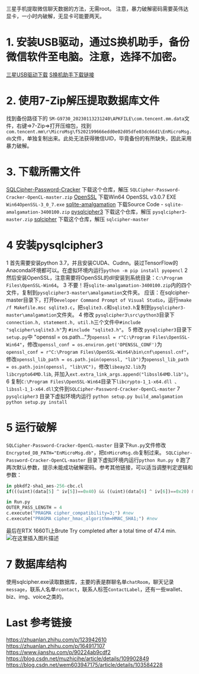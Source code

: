 ﻿ 三星手机提取微信聊天数据的方法，无需root。
注意，暴力破解密码需要英伟达显卡，一小时内破解，无显卡可能要两天。

# 1. 安装USB驱动，通过S换机助手，备份微信软件至电脑。注意，选择不加密。
[三星USB驱动下载](https://developer.samsung.com/android-usb-driver) 
[S换机助手下载链接](https://www.samsung.com/cn/apps/smart-switch/)
# 2. 使用7-Zip解压提取数据库文件
找到备份路径下的 ``SM-G9730_20230113231240\APKFILE\com.tencent.mm.data``文件，右键=>7-Zip=>打开压缩包，找到``com.tencent.mm\r\MicroMsg\f5202199666edd0e02d05dfe03dc66d1\EnMicroMsg.db``文件，单独复制出来。此处无法获得微信UID，毕竟备份的有所缺失，因此采用暴力破解。
# 3. 下载所需文件
[SQLCipher-Password-Cracker](https://github.com/whiteblackitty/SQLCipher-Password-Cracker-OpenCL) 下载这个仓库，解压 `SQLCipher-Password-Cracker-OpenCL-master.zip`
[OpenSSL](http://slproweb.com/products/Win32OpenSSL.html) 下载Win64 OpenSSL v3.0.7 EXE `Win64OpenSSL-3_0_7.exe`
[sqlite-amalgamation](https://www.sqlite.org/download.html) 下载Source Code - `sqlite-amalgamation-3400100.zip`
[pysqlcipher3](https://github.com/rigglemania/pysqlcipher3) 下载这个仓库，解压 `pysqlcipher3-master.zip`
[sqlcipher](https://github.com/sqlcipher/sqlcipher) 下载这个仓库，解压 `sqlcipher-master`
# 4 安装pysqlcipher3
1 首先需要安装python 3.7，并且安装CUDA、Cudnn。装过TensorFlow的Anaconda环境都可以。在虚拟环境内运行`python -m pip install pyopencl`
2 然后安装OpenSSL，注意需要将OpenSSL的dll安装到系统目录：`C:\Program Files\OpenSSL-Win64`。
3 不要！将`sqlite-amalgamation-3400100.zip`内的四个文件，复制到`pysqlcipher3-master\amalgamation`文件夹。
应该：在sqlcipher-master目录下，打开`Developer Command Prompt of Visual Studio`，运行`nmake /f Makefile.msc sqlite3.c`，把`sqlite3.c`和`sqlite3.h`复制到`pysqlcipher3-master\amalgamation`文件夹。
4 修改 `pysqlcipher3\src\python3`目录下`connection.h, statement.h, util.h`三个文件中`#include "sqlcipher\sqlite3.h"`为 `#include "sqlite3.h"`。
5 修改 `pysqlcipher3`目录下`setup.py`中 "openssl = os.path..."为`openssl = r"C:\Program Files\OpenSSL-Win64"`，修改`openssl_conf = os.environ.get('OPENSSL_CONF')`为`openssl_conf = r"C:\Program Files\OpenSSL-Win64\bin\cnf\openssl.cnf"`，修改`openssl_lib_path = os.path.join(openssl, "lib")`为`openssl_lib_path = os.path.join(openssl, "lib\VC")`，修改`libeay32.lib`为 `libcrypto64MD.lib`,  并加入`ext.extra_link_args.append("libssl64MD.lib")`。
6 复制`C:\Program Files\OpenSSL-Win64`目录下`libcrypto-1_1-x64.dll 、libssl-1_1-x64.dll`文件到`SQLCipher-Password-Cracker-OpenCL-master`
7 `pysqlcipher3` 目录下虚拟环境内运行 ``python setup.py build_amalgamation`` ``python setup.py install``
# 5 运行破解
`SQLCipher-Password-Cracker-OpenCL-master` 目录下`Run.py`文件修改`Encrypted_DB_PATH="EnMicroMsg.db"`，把`EnMicroMsg.db`复制过来。
`SQLCipher-Password-Cracker-OpenCL-master` 目录下虚拟环境内运行`python Run.py 0`
跑了两次默认参数，提示未能成功破解密码。参考其他链接，可以适当调整判定逻辑和参数：

```python
in pbkdf2-sha1_aes-256-cbc.cl
if(((uint)(data[5] ^ iv[5])==0x40) && ((uint)(data[6] ^ iv[6])==0x20) && ((uint)(data[7] ^ iv[7])==0x20) && ((uint)(data[56] ^ iv[56])==0x00))
```
```python
in Run.py
OUTER_PASS_LENGTH = 4
c.execute("PRAGMA cipher_compatibility=3;") #new
c.execute("PRAGMA cipher_hmac_algorithm=HMAC_SHA1;") #new
```
最后在RTX 1660Ti上Brute Try completed after a total time of 47.4 min.
![在这里插入图片描述](https://img-blog.csdnimg.cn/53c2f89754214bb8923f20527fdfc1ff.jpeg#pic_center)
# 7 数据库结构
使用sqlcipher.exe读取数据库，主要的表是群聊名单`chatRoom`，聊天记录`message`，联系人名单`rcontact`，联系人标签`ContactLabel`，还有一些wallet、biz、img、voice之类的。
# Last 参考链接
https://zhuanlan.zhihu.com/p/123942610
https://zhuanlan.zhihu.com/p/164917107
https://www.jianshu.com/p/90224ab9cdf2
https://blog.csdn.net/muzhicihe/article/details/109902849
https://blog.csdn.net/wem603947175/article/details/103584228
